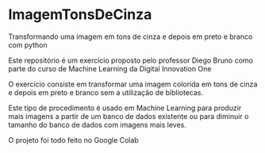 # ImagemTonsDeCinza
Transformando uma imagem em tons de cinza e depois em preto e branco com python

Este repositório é um exercício proposto pelo professor Diego Bruno como parte do curso de Machine Learning da Digital Innovation One

O exercício consiste em transformar uma imagem colorida em tons de cinza e depois em preto e branco sem a utilização de bibliotecas.

Este tipo de procedimento é usado em Machine Learning para produzir mais imagens a partir de um banco de dados existente ou para diminuir o tamanho do banco de dados com imagens mais leves.

O projeto foi todo feito no Google Colab

